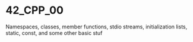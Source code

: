 # 42_CPP_00

Namespaces, classes, member functions, stdio streams,
initialization lists, static, const, and some other basic
stuf
